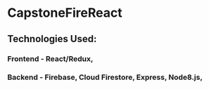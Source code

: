 # CapstoneFireReact

## Technologies Used:
### Frontend - React/Redux,
### Backend - Firebase, Cloud Firestore, Express, Node8.js, 

